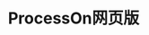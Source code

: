 ﻿---
id: 1238
title: "ProcessOn网页版"
weight: 1238
version: "1.0.0"
updateTime: "2022-09-20T14:55:35"
debName: "http://113.24.212.22:8090/upload/file/app.web.processon_1.0.0_all.deb"
debSize: "16KB"
command: "xdg-open https://www.processon.com/"
compatibility: 3
---
